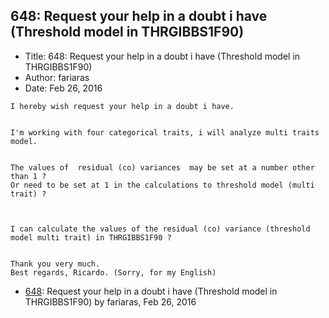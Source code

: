 ## 648: Request your help in a doubt i have (Threshold model in THRGIBBS1F90)

- Title: 648: Request your help in a doubt i have (Threshold model in THRGIBBS1F90)
- Author: fariaras
- Date: Feb 26, 2016

```
I hereby wish request your help in a doubt i have.


I'm working with four categorical traits, i will analyze multi traits model.


The values of  residual (co) variances  may be set at a number other than 1 ?
Or need to be set at 1 in the calculations to threshold model (multi trait) ? 



I can calculate the values of the residual (co) variance (threshold model multi trait) in THRGIBBS1F90 ?


Thank you very much. 
Best regards, Ricardo. (Sorry, for my English)
```

- [648](0648.md): Request your help in a doubt i have (Threshold model in THRGIBBS1F90) by fariaras, Feb 26, 2016
